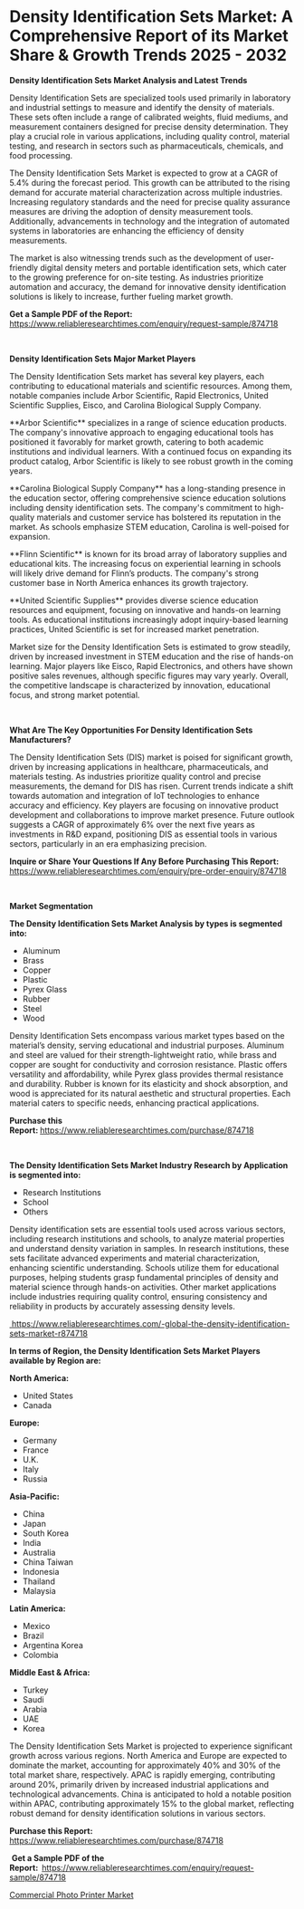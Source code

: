 <p><h1>Density Identification Sets Market: A Comprehensive Report of its Market Share & Growth Trends 2025 - 2032</h1></p><p><strong>Density Identification Sets Market Analysis and Latest Trends</strong></p>
<p><p>Density Identification Sets are specialized tools used primarily in laboratory and industrial settings to measure and identify the density of materials. These sets often include a range of calibrated weights, fluid mediums, and measurement containers designed for precise density determination. They play a crucial role in various applications, including quality control, material testing, and research in sectors such as pharmaceuticals, chemicals, and food processing.</p><p>The Density Identification Sets Market is expected to grow at a CAGR of 5.4% during the forecast period. This growth can be attributed to the rising demand for accurate material characterization across multiple industries. Increasing regulatory standards and the need for precise quality assurance measures are driving the adoption of density measurement tools. Additionally, advancements in technology and the integration of automated systems in laboratories are enhancing the efficiency of density measurements.</p><p>The market is also witnessing trends such as the development of user-friendly digital density meters and portable identification sets, which cater to the growing preference for on-site testing. As industries prioritize automation and accuracy, the demand for innovative density identification solutions is likely to increase, further fueling market growth.</p></p>
<p><strong>Get a Sample PDF of the Report:&nbsp;</strong> <a href="https://www.reliableresearchtimes.com/enquiry/request-sample/874718?utm_campaign=3565&utm_medium=2&utm_source=Github&utm_content=ia&utm_term=21032025&utm_id=density-identification-sets">https://www.reliableresearchtimes.com/enquiry/request-sample/874718</a></p>
<p>&nbsp;</p>
<p><strong>Density Identification Sets Major Market Players</strong></p>
<p><p>The Density Identification Sets market has several key players, each contributing to educational materials and scientific resources. Among them, notable companies include Arbor Scientific, Rapid Electronics, United Scientific Supplies, Eisco, and Carolina Biological Supply Company.</p><p>**Arbor Scientific** specializes in a range of science education products. The company's innovative approach to engaging educational tools has positioned it favorably for market growth, catering to both academic institutions and individual learners. With a continued focus on expanding its product catalog, Arbor Scientific is likely to see robust growth in the coming years.</p><p>**Carolina Biological Supply Company** has a long-standing presence in the education sector, offering comprehensive science education solutions including density identification sets. The company's commitment to high-quality materials and customer service has bolstered its reputation in the market. As schools emphasize STEM education, Carolina is well-poised for expansion.</p><p>**Flinn Scientific** is known for its broad array of laboratory supplies and educational kits. The increasing focus on experiential learning in schools will likely drive demand for Flinn’s products. The company's strong customer base in North America enhances its growth trajectory.</p><p>**United Scientific Supplies** provides diverse science education resources and equipment, focusing on innovative and hands-on learning tools. As educational institutions increasingly adopt inquiry-based learning practices, United Scientific is set for increased market penetration.</p><p>Market size for the Density Identification Sets is estimated to grow steadily, driven by increased investment in STEM education and the rise of hands-on learning. Major players like Eisco, Rapid Electronics, and others have shown positive sales revenues, although specific figures may vary yearly. Overall, the competitive landscape is characterized by innovation, educational focus, and strong market potential.</p></p>
<p>&nbsp;</p>
<p><strong>What Are The Key Opportunities For Density Identification Sets Manufacturers?</strong></p>
<p><p>The Density Identification Sets (DIS) market is poised for significant growth, driven by increasing applications in healthcare, pharmaceuticals, and materials testing. As industries prioritize quality control and precise measurements, the demand for DIS has risen. Current trends indicate a shift towards automation and integration of IoT technologies to enhance accuracy and efficiency. Key players are focusing on innovative product development and collaborations to improve market presence. Future outlook suggests a CAGR of approximately 6% over the next five years as investments in R&D expand, positioning DIS as essential tools in various sectors, particularly in an era emphasizing precision.</p></p>
<p><strong>Inquire or Share Your Questions If Any Before Purchasing This Report:</strong> <a href="https://www.reliableresearchtimes.com/enquiry/pre-order-enquiry/874718?utm_campaign=3565&utm_medium=2&utm_source=Github&utm_content=ia&utm_term=21032025&utm_id=density-identification-sets">https://www.reliableresearchtimes.com/enquiry/pre-order-enquiry/874718</a></p>
<p>&nbsp;</p>
<p><strong>Market Segmentation</strong></p>
<p><strong>The Density Identification Sets Market Analysis by types is segmented into:</strong></p>
<p><ul><li>Aluminum</li><li>Brass</li><li>Copper</li><li>Plastic</li><li>Pyrex Glass</li><li>Rubber</li><li>Steel</li><li>Wood</li></ul></p>
<p><p>Density Identification Sets encompass various market types based on the material’s density, serving educational and industrial purposes. Aluminum and steel are valued for their strength-lightweight ratio, while brass and copper are sought for conductivity and corrosion resistance. Plastic offers versatility and affordability, while Pyrex glass provides thermal resistance and durability. Rubber is known for its elasticity and shock absorption, and wood is appreciated for its natural aesthetic and structural properties. Each material caters to specific needs, enhancing practical applications.</p></p>
<p><strong>Purchase this Report:&nbsp;</strong><a href="https://www.reliableresearchtimes.com/purchase/874718?utm_campaign=3565&utm_medium=2&utm_source=Github&utm_content=ia&utm_term=21032025&utm_id=density-identification-sets">https://www.reliableresearchtimes.com/purchase/874718</a></p>
<p>&nbsp;</p>
<p><strong>The Density Identification Sets Market Industry Research by Application is segmented into:</strong></p>
<p><ul><li>Research Institutions</li><li>School</li><li>Others</li></ul></p>
<p><p>Density identification sets are essential tools used across various sectors, including research institutions and schools, to analyze material properties and understand density variation in samples. In research institutions, these sets facilitate advanced experiments and material characterization, enhancing scientific understanding. Schools utilize them for educational purposes, helping students grasp fundamental principles of density and material science through hands-on activities. Other market applications include industries requiring quality control, ensuring consistency and reliability in products by accurately assessing density levels.</p></p>
<p><a href="https://www.reliableresearchtimes.com/-global-the-density-identification-sets-market-r874718?utm_campaign=3565&utm_medium=2&utm_source=Github&utm_content=ia&utm_term=21032025&utm_id=density-identification-sets">&nbsp;https://www.reliableresearchtimes.com/-global-the-density-identification-sets-market-r874718</a></p>
<p><strong>In terms of Region, the Density Identification Sets Market Players available by Region are:</strong></p>
<p>
    <p> <strong> North America: </strong>
        <ul>
            <li>United States</li>
            <li>Canada</li>
        </ul>
        </p> 
    <p> <strong> Europe: </strong>
        <ul>
            <li>Germany</li>
            <li>France</li>
            <li>U.K.</li>
            <li>Italy</li>
            <li>Russia</li>
        </ul>
        </p> 
    <p> <strong> Asia-Pacific: </strong>
        <ul>
            <li>China</li>
            <li>Japan</li>
            <li>South Korea</li>
            <li>India</li>
            <li>Australia</li>
            <li>China Taiwan</li>
            <li>Indonesia</li>
            <li>Thailand</li>
            <li>Malaysia</li>
        </ul>
        </p> 
    <p> <strong> Latin America: </strong>
        <ul>
            <li>Mexico</li>
            <li>Brazil</li>
            <li>Argentina Korea</li>
            <li>Colombia</li>
        </ul>
        </p> 
    <p> <strong> Middle East & Africa: </strong>
        <ul>
            <li>Turkey</li>
            <li>Saudi</li>
            <li>Arabia</li>
            <li>UAE</li>
            <li>Korea</li>
        </ul>
    </p>
    </p>
<p><p>The Density Identification Sets Market is projected to experience significant growth across various regions. North America and Europe are expected to dominate the market, accounting for approximately 40% and 30% of the total market share, respectively. APAC is rapidly emerging, contributing around 20%, primarily driven by increased industrial applications and technological advancements. China is anticipated to hold a notable position within APAC, contributing approximately 15% to the global market, reflecting robust demand for density identification solutions in various sectors.</p></p>
<p><strong>Purchase this Report: </strong><a href="https://www.reliableresearchtimes.com/purchase/874718?utm_campaign=3565&utm_medium=2&utm_source=Github&utm_content=ia&utm_term=21032025&utm_id=density-identification-sets">https://www.reliableresearchtimes.com/purchase/874718</a></p>
<p>&nbsp;<strong>Get a Sample PDF of the Report:&nbsp;&nbsp;</strong><a href="https://www.reliableresearchtimes.com/enquiry/request-sample/874718?utm_campaign=3565&utm_medium=2&utm_source=Github&utm_content=ia&utm_term=21032025&utm_id=density-identification-sets">https://www.reliableresearchtimes.com/enquiry/request-sample/874718</a></p>
<p><strong></strong></p>
<p><p><a href="https://github.com/bufkamaiahi7/Market-Research-Report-List-1/blob/main/commercial-photo-printer-market.md?utm_campaign=3565&utm_medium=2&utm_source=Github&utm_content=ia&utm_term=21032025&utm_id=density-identification-sets">Commercial Photo Printer Market</a></p></p>